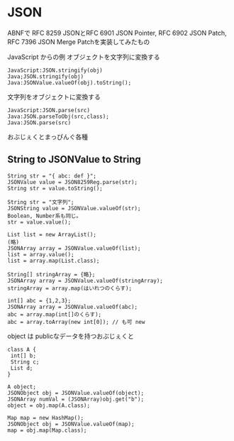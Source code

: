 # JSON

ABNFで RFC 8259 JSONとRFC 6901 JSON Pointer, RFC 6902 JSON Patch, RFC 7396 JSON Merge Patchを実装してみたもの

JavaScript からの例
オブジェクトを文字列に変換する

    JavaScript:JSON.stringify(obj)
    Java;JSON.stringify(obj)
    Java:JSONValue.valueOf(obj).toString();

文字列をオブジェクトに変換する

    JavaScript:JSON.parse(src)
    Java:JSON.parseToObj(src,class);
    Java:JSON.parse(src)

おぶじぇくとまっぴんぐ各種

## String to JSONValue to String

    String str = "{ abc: def }";
    JSONValue value = JSON8259Reg.parse(str);
    String str = value.toString();

    String str = "文字列";
    JSONString value = JSONValue.valueOf(str);
    Boolean, Number系も同じ。
    str = value.value();

    List list = new ArrayList();
    (略)
    JSONArray array = JSONValue.valueOf(list);
    list = array.value();
    list = array.map(List.class);

    String[] stringArray = {略};
    JSONArray array = JSONValue.valueOf(stringArray);
    stringArray = array.map(はいれつのくらす);

    int[] abc = {1,2,3};
    JSONArray array = JSONValue.valueOf(abc);
    abc = array.map(int[]のくらす);
    abc = array.toArray(new int[0]); // も可 new

object は publicなデータを持つおぶじぇくと

    class A {
     int[] b;
     String c;
     List d;
    }

    A object;
    JSONObject obj = JSONValue.valueOf(object);
    JSONArray numVal = (JSONArray)obj.get("b");
    object = obj.map(A.class);

    Map map = new HashMap();
    JSONObject obj = JSONValue.valueOf(map);
    map = obj.map(Map.class);
